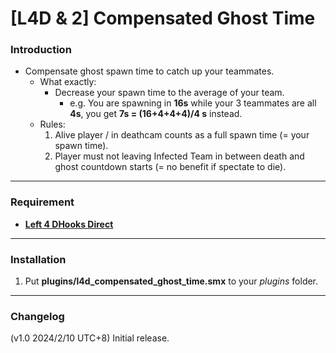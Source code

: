 # [L4D & 2] Compensated Ghost Time

### Introduction
- Compensate ghost spawn time to catch up your teammates.
	- What exactly:
		- Decrease your spawn time to the average of your team.
			- e.g. You are spawning in **16s** while your 3 teammates are all **4s**, you get **7s = (16+4+4+4)/4 s** instead.
	- Rules:
		1. Alive player / in deathcam counts as a full spawn time (= your spawn time).
		2. Player must not leaving Infected Team in between death and ghost countdown starts (= no benefit if spectate to die).

<hr>

### Requirement
- **[Left 4 DHooks Direct](https://forums.alliedmods.net/showthread.php?t=321696)**

<hr>

### Installation
1. Put **plugins/l4d_compensated_ghost_time.smx** to your _plugins_ folder.

<hr>

### Changelog
(v1.0 2024/2/10 UTC+8) Initial release.
